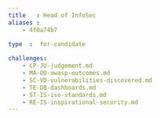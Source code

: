 ```yaml
---
title   : Head of InfoSec
aliases : 
    - 4f0a74b7
    
type  :  for-candidate

challenges:
    - CP-JU-judgement.md
    - MA-OO-owasp-outcomes.md
    - SC-VD-vulnerabilities-discovered.md
    - TE-DB-dashboards.md
    - ST-IS-iso-standards.md
    - RE-IS-inspirational-security.md
---
```

